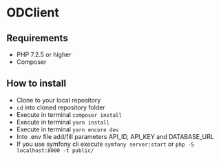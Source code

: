 # ODClient

## Requirements
* PHP 7.2.5 or higher
* Composer

## How to install
* Clone to your local repository
* `cd` into cloned repository folder
* Execute in terminal `composer install`
* Execute in terminal `yarn install`
* Execute in terminal `yarn encore dev`
* Into .env file add/fill parameters API_ID, API_KEY and DATABASE_URL
* If you use symfony cli execute `symfony server:start` or `php -S localhost:8000 -t public/` 
